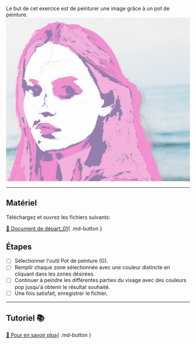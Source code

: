 <style>.md-footer{display:none;}</style>
<style>.md-Headher{display:none;}</style>
Le but de cet exercice est de peinturer une image grâce à un pot de peinture.
![](../assets/image/12_andy-visage_femme.png)
***

## Matériel

Téléchargez et ouvrez les fichiers suivants:

[📁 Document de départ_01](../assets/image/12_andy-visage_femme.jpg){ .md-button }   <br>

## Étapes

- [ ] Sélectionner l'outil Pot de peinture (G).
- [ ] Remplir chaque zone sélectionnée avec une couleur distincte en cliquant dans les zones désirées.
- [ ] Continuer à peindre les différentes parties du visage avec des couleurs pop jusqu'à obtenir le résultat souhaité.
- [ ] Une fois satisfait, enregistrer le fichier.

***

## Tutoriel 📚

[📖 Pour en savoir plus](https://cmontmorency365-my.sharepoint.com/:v:/r/personal/flpilote_cmontmorency_qc_ca/Documents/01_cours/01_college/cours_illustration/cours_04_06_photoshop/12_outils_degrade_blending_pot_peinture/04_pot_peinture.mov?csf=1&web=1&nav=eyJyZWZlcnJhbEluZm8iOnsicmVmZXJyYWxBcHAiOiJPbmVEcml2ZUZvckJ1c2luZXNzIiwicmVmZXJyYWxBcHBQbGF0Zm9ybSI6IldlYiIsInJlZmVycmFsTW9kZSI6InZpZXciLCJyZWZlcnJhbFZpZXciOiJNeUZpbGVzTGlua0NvcHkifX0&e=h0STlX){ .md-button }   <br>
